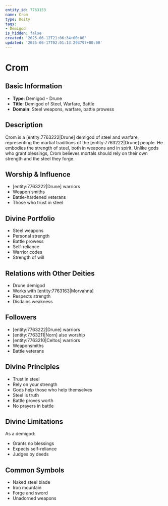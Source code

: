 ```yaml
---
entity_id: 7763153
name: Crom
type: Deity
tags:
- Demigod
is_hidden: false
created: '2025-06-12T21:06:34+00:00'
updated: '2025-06-17T02:01:13.293797+00:00'
---
```


# Crom

## Basic Information

- **Type**: Demigod - Drune
- **Title**: Demigod of Steel, Warfare, Battle
- **Domain**: Steel weapons, warfare, battle prowess

## Description

Crom is a [entity:7763222|Drune] demigod of steel and warfare, representing the martial traditions of the [entity:7763222|Drune] people. He embodies the strength of steel, both in weapons and in spirit. Unlike gods who grant blessings, Crom believes mortals should rely on their own strength and the steel they forge.

## Worship & Influence

- [entity:7763222|Drune] warriors
- Weapon smiths
- Battle-hardened veterans
- Those who trust in steel

## Divine Portfolio

- Steel weapons
- Personal strength
- Battle prowess
- Self-reliance
- Warrior codes
- Strength of will

## Relations with Other Deities

- Drune demigod
- Works with [entity:7763163|Morvahna]
- Respects strength
- Disdains weakness

## Followers

- [entity:7763222|Drune] warriors
- [entity:7763211|Norn] also worship
- [entity:7763210|Celtos] warriors
- Weaponsmiths
- Battle veterans

## Divine Principles

- Trust in steel
- Rely on your strength
- Gods help those who help themselves
- Steel is truth
- Battle proves worth
- No prayers in battle

## Divine Limitations

As a demigod:

- Grants no blessings
- Expects self-reliance
- Judges by deeds

## Common Symbols

- Naked steel blade
- Iron mountain
- Forge and sword
- Unadorned weapons